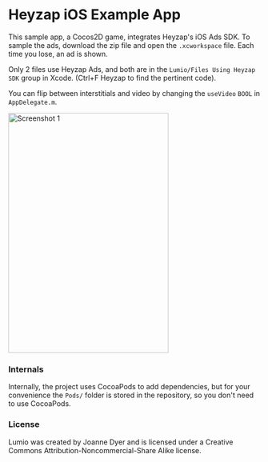 Heyzap iOS Example App
===============

This sample app, a Cocos2D game, integrates Heyzap's iOS Ads SDK. To sample the ads, download the zip file and open the `.xcworkspace` file. Each time you lose, an ad is shown.

Only 2 files use Heyzap Ads, and both are in the `Lumio/Files Using Heyzap SDK` group in Xcode. (Ctrl+F Heyzap to find the pertinent code).

You can flip between interstitials and video by changing the `useVideo` `BOOL` in `AppDelegate.m`.

<img src="/Lumio/Resources/Screenshots/ScreenShot1.png" width="320" height="480" alt="Screenshot 1">


### Internals

Internally, the project uses CocoaPods to add dependencies, but for your convenience the `Pods/` folder is stored in the repository, so you don't need to use CocoaPods.

### License

Lumio was created by Joanne Dyer and is licensed under a Creative Commons Attribution-Noncommercial-Share Alike license.
